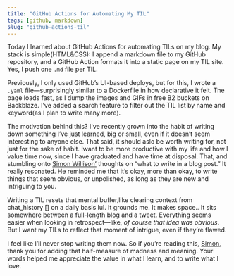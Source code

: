 ```yaml
---
title: "GitHub Actions for Automating My TIL"
tags: [github, markdown]
slug: "github-actions-til"
---
```

Today I learned about GitHub Actions for automating TILs on my blog. My stack is simple(HTML&CSS): I append a markdown file to my GitHub repository, and a GitHub Action formats it into a static page on my TIL site. Yes, I push one `.md` file per TIL.

Previously, I only used GitHub’s UI-based deploys, but for this, I wrote a `.yaml` file—surprisingly similar to a Dockerfile in how declarative it felt. The page loads fast, as I dump the images and GIFs in free B2 buckets on Backblaze. I’ve added a search feature to filter out the TIL list by name and keyword(as I plan to write many more).

The motivation behind this? I've recently grown into the habit of writing down something I’ve just learned, big or small, even if it doesn’t seem interesting to anyone else. That said, it should aslo be worth writing for, not just for the sake of habit. Iwant to be more productive with my life and how I value time now, since I have graduated and have time at disposal. That, and stumbling onto [Simon Willison’](https://simonwillison.net/2024/Dec/22/link-blog/#trying-to-add-something-extra) thoughts on “what to write in a blog post.” It really resonated. He reminded me that it’s okay, more than okay, to write things that seem obvious, or unpolished, as long as they are new and intriguing to you.

Writing a TIL resets that mental buffer,like clearing context from chat_history [] on a daily basis lul. It grounds me. It makes space.. It sits somewhere between a full-length blog and a tweet. Everything seems easier when looking in retrospect—like, *of course that idea was obvious*. But I want my TILs to reflect that moment of intrigue, even if they’re flawed.

I feel like I’ll never stop writing them now. So if you’re reading this, [Simon](https://x.com/simonw), thank you for adding that half-measure of madness and meaning. Your words helped me appreciate the value in what I learn, and to write what I love.
